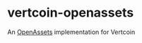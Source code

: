# vertcoin-openassets
An [OpenAssets](https://github.com/OpenAssets/open-assets-protocol) implementation for Vertcoin
